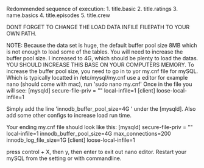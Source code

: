 Redommended sequence of execution:
    1. title.basic 
    2. title.ratings 
    3. name.basics
    4. title.episodes
    5. title.crew

DONT FORGET TO CHANGE THE LOAD DATA INFILE FILEPATH TO YOUR OWN PATH.


NOTE: 
Because the data set is huge, the default buffer pool size 8MB which is not enough to load some of the tables. 
You will need to increase the buffer pool size. I increased to 4G, which should be plenty to load the datas. YOU SHOULD INCREASE THIS BASE ON YOUR COMPUTERS MEMORY. 
To increase the buffer pool size, you need to go in to yor my.cnf file for mySQL. Which is typically locatted in /etc/mysql/my.cnf 
use a editor for example nano (should come with mac), run 'sudo nano my.cnf'
Once in the file you will see:
    [mysqld]
    secure-file-priv = ""
    local-infile=1
    [client]
    loose-local-infile=1

Simply add the line 'innodb_buffer_pool_size=4G ' under the [mysqld]. 
Also add some other configs to increase load run time. 

Your ending my.cnf file should look like this: 
    [mysqld]
    secure-file-priv = ""
    local-infile=1
    innodb_buffer_pool_size=4G
    max_connections=200
    innodb_log_file_size=1G
    [client]
    loose-local-infile=1

press control + X, then y, then enter to exit out nano editor. 
Restart your mySQL from the setting or with commandline. 